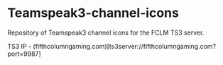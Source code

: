Teamspeak3-channel-icons
========================

Repository of Teamspeak3 channel icons for the FCLM TS3 server.

TS3 IP - (fifthcolumngaming.com)[ts3server://fifthcolumngaming.com?port=9987]
